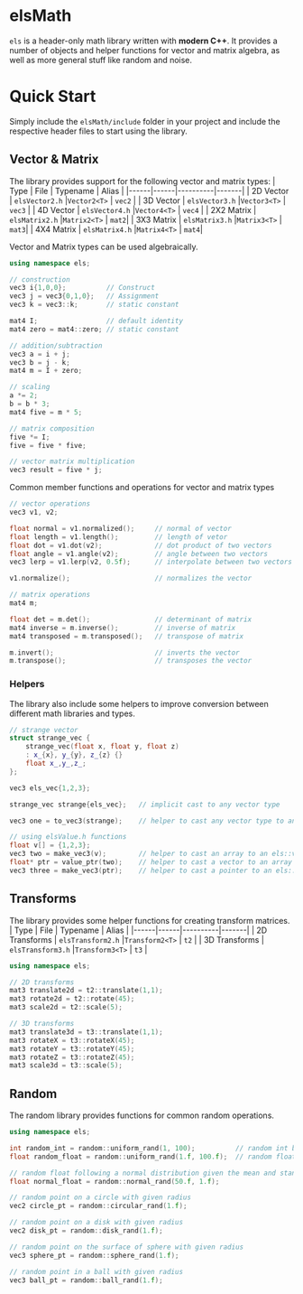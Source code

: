 # elsMath
`els` is a header-only math library written with **modern C++**. 
It provides a number of objects and helper functions for vector and matrix 
algebra, as well as more general stuff like random and noise.

# Quick Start
Simply include the `elsMath/include` folder in your project and include the
respective header files to start using the library.

## Vector & Matrix
The library provides support for the following vector and matrix types:
| Type | File | Typename | Alias |
|------|------|----------|-------| 
| 2D Vector | `elsVector2.h` |`Vector2<T>` | `vec2` |
| 3D Vector | `elsVector3.h` |`Vector3<T>` | `vec3` |
| 4D Vector | `elsVector4.h` |`Vector4<T>` | `vec4` |
| 2X2 Matrix | `elsMatrix2.h` |`Matrix2<T>` | `mat2`|
| 3X3 Matrix | `elsMatrix3.h` |`Matrix3<T>` | `mat3`|
| 4X4 Matrix | `elsMatrix4.h` |`Matrix4<T>` | `mat4`|

Vector and Matrix types can be used algebraically.
```c++
using namespace els;

// construction
vec3 i{1,0,0};          // Construct   
vec3 j = vec3{0,1,0};   // Assignment
vec3 k = vec3::k;       // static constant

mat4 I;                 // default identity
mat4 zero = mat4::zero; // static constant

// addition/subtraction
vec3 a = i + j;
vec3 b = j - k;
mat4 m = I + zero;

// scaling
a *= 2;
b = b * 3;
mat4 five = m * 5;

// matrix composition
five *= I;
five = five * five;

// vector matrix multiplication
vec3 result = five * j;
```

Common member functions and operations for vector and matrix types

```c++
// vector operations
vec3 v1, v2;

float normal = v1.normalized();     // normal of vector
float length = v1.length();         // length of vetor
float dot = v1.dot(v2);             // dot product of two vectors
float angle = v1.angle(v2);         // angle between two vectors
vec3 lerp = v1.lerp(v2, 0.5f);      // interpolate between two vectors

v1.normalize();                     // normalizes the vector

// matrix operations
mat4 m;

float det = m.det();                // determinant of matrix
mat4 inverse = m.inverse();         // inverse of matrix
mat4 transposed = m.transposed();   // transpose of matrix

m.invert();                         // inverts the vector
m.transpose();                      // transposes the vector


```

### Helpers
The library also include some helpers to improve conversion between different
math libraries and types.

```c++
// strange vector
struct strange_vec {
    strange_vec(float x, float y, float z) 
    : x_{x}, y_{y}, z_{z} {}
    float x_,y_,z_;
};

vec3 els_vec{1,2,3};

strange_vec strange{els_vec};   // implicit cast to any vector type

vec3 one = to_vec3(strange);    // helper to cast any vector type to an els::vec

// using elsValue.h functions
float v[] = {1,2,3};
vec3 two = make_vec3(v);        // helper to cast an array to an els::vec
float* ptr = value_ptr(two);    // helper to cast a vector to an array
vec3 three = make_vec3(ptr);    // helper to cast a pointer to an els::vec
```

## Transforms
The library provides some helper functions for creating transform matrices.
| Type | File | Typename | Alias |
|------|------|----------|-------| 
| 2D Transforms | `elsTransform2.h` |`Transform2<T>` | `t2` |
| 3D Transforms | `elsTransform3.h` |`Transform3<T>` | `t3` |
```c++
using namespace els;

// 2D transforms
mat3 translate2d = t2::translate(1,1);
mat3 rotate2d = t2::rotate(45);
mat3 scale2d = t2::scale(5);

// 3D transforms
mat3 translate3d = t3::translate(1,1);
mat3 rotateX = t3::rotateX(45);
mat3 rotateY = t3::rotateY(45);
mat3 rotateZ = t3::rotateZ(45);
mat3 scale3d = t3::scale(5);

```
## Random
The random library provides functions for common random operations.
```c++
using namespace els;

int random_int = random::uniform_rand(1, 100);          // random int between 1 and 100
float random_float = random::uniform_rand(1.f, 100.f);  // random float between 1 and 100

// random float following a normal distribution given the mean and standard deviation
float normal_float = random::normal_rand(50.f, 1.f); 

// random point on a circle with given radius
vec2 circle_pt = random::circular_rand(1.f);

// random point on a disk with given radius     
vec2 disk_pt = random::disk_rand(1.f);

// random point on the surface of sphere with given radius
vec3 sphere_pt = random::sphere_rand(1.f);

// random point in a ball with given radius
vec3 ball_pt = random::ball_rand(1.f);
```